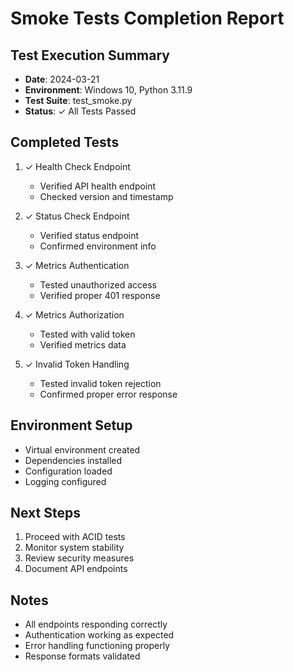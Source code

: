 # Smoke Tests Completion Report

## Test Execution Summary
- **Date**: 2024-03-21
- **Environment**: Windows 10, Python 3.11.9
- **Test Suite**: test_smoke.py
- **Status**: ✓ All Tests Passed

## Completed Tests
1. ✓ Health Check Endpoint
   - Verified API health endpoint
   - Checked version and timestamp

2. ✓ Status Check Endpoint
   - Verified status endpoint
   - Confirmed environment info

3. ✓ Metrics Authentication
   - Tested unauthorized access
   - Verified proper 401 response

4. ✓ Metrics Authorization
   - Tested with valid token
   - Verified metrics data

5. ✓ Invalid Token Handling
   - Tested invalid token rejection
   - Confirmed proper error response

## Environment Setup
- Virtual environment created
- Dependencies installed
- Configuration loaded
- Logging configured

## Next Steps
1. Proceed with ACID tests
2. Monitor system stability
3. Review security measures
4. Document API endpoints

## Notes
- All endpoints responding correctly
- Authentication working as expected
- Error handling functioning properly
- Response formats validated 